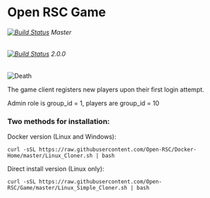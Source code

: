 # Open RSC Game
###### [![Build Status](https://travis-ci.org/Open-RSC/Game.svg?branch=master)](https://travis-ci.org/Open-RSC/Game) Master
###### [![Build Status](https://travis-ci.org/Open-RSC/Game.svg?branch=2.0.0)](https://travis-ci.org/Open-RSC/Game) 2.0.0

![Death](https://i.imgur.com/tzLgEwV.png)

The game client registers new players upon their first login attempt.


Admin role is group_id = 1, players are group_id = 10


### Two methods for installation:

Docker version (Linux and Windows):

    curl -sSL https://raw.githubusercontent.com/Open-RSC/Docker-Home/master/Linux_Cloner.sh | bash

Direct install version (Linux only):

    curl -sSL https://raw.githubusercontent.com/Open-RSC/Game/master/Linux_Simple_Cloner.sh | bash
